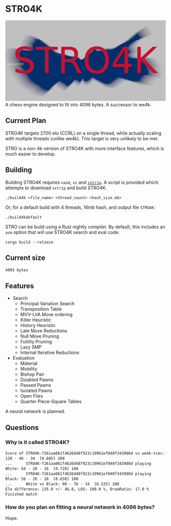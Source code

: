 # STRO4K
![logo](logo.png)
A chess engine designed to fit into 4096 bytes. A successor to we4k.

## Current Plan
STRO4K targets 2700 elo (CCRL) on a single thread, while actually scaling with multiple threads (unlike we4k). This target is very unlikely to be met.

STRO is a non-4k version of STRO4K with more interface features, which is much easier to develop.

## Building
Building STRO4K requires `nasm`, `xz` and [`sstrip`](https://github.com/aunali1/super-strip). A script is provided which attempts to download `sstrip` and build STRO4K.

```
./build4k <file_name> <thread_count> <hash_size_mb>
```

Or, for a default build with 4 threads, 16mb hash, and output file `STRO4K`:
```
./build4kdefault
```

STRO can be build using a Rust nightly compiler. By default, this includes an `asm` option that will use STRO4K search and eval code.
```
cargo build --release
```

## Current size
```
4093 bytes
```
## Features
* Search
    * Principal Variation Search
    * Transposition Table
    * MVV-LVA Move ordering
    * Killer Heuristic
    * History Heuristic
    * Late Move Reductions
    * Null Move Pruning
    * Futility Pruning
    * Lazy SMP
    * Internal Iterative Reductions
* Evaluation
    * Material
    * Mobility
    * Bishop Pair
    * Doubled Pawns
    * Passed Pawns
    * Isolated Pawns
    * Open Files
    * Quarter Piece-Square Tables

A neural network is planned.

## Questions
### Why is it called STRO4K?
```
Score of STRO4K-f261aa061f4626d48f923c19961ef040f343980d vs we4k-tcec: 120 - 46 - 34  [0.685] 200
...      STRO4K-f261aa061f4626d48f923c19961ef040f343980d playing White: 64 - 20 - 16  [0.720] 100
...      STRO4K-f261aa061f4626d48f923c19961ef040f343980d playing Black: 56 - 26 - 18  [0.650] 100
...      White vs Black: 90 - 76 - 34  [0.535] 200
Elo difference: 135.0 +/- 46.8, LOS: 100.0 %, DrawRatio: 17.0 %
Finished match
```

### How do you plan on fitting a neural network in 4096 bytes?
Hope.
